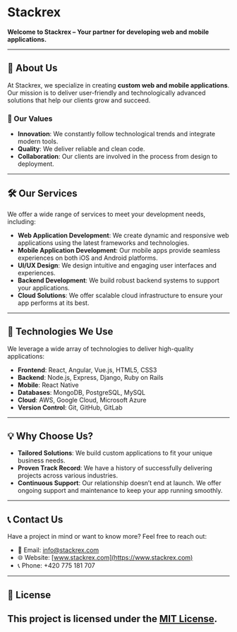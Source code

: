 # Stackrex

**Welcome to Stackrex – Your partner for developing web and mobile applications.**

---

## 🚀 About Us

At Stackrex, we specialize in creating **custom web and mobile applications**. Our mission is to deliver user-friendly and technologically advanced solutions that help our clients grow and succeed.

### 🔑 Our Values
- **Innovation**: We constantly follow technological trends and integrate modern tools.
- **Quality**: We deliver reliable and clean code.
- **Collaboration**: Our clients are involved in the process from design to deployment.

---

## 🛠 Our Services

We offer a wide range of services to meet your development needs, including:

- **Web Application Development**: We create dynamic and responsive web applications using the latest frameworks and technologies.
- **Mobile Application Development**: Our mobile apps provide seamless experiences on both iOS and Android platforms.
- **UI/UX Design**: We design intuitive and engaging user interfaces and experiences.
- **Backend Development**: We build robust backend systems to support your applications.
- **Cloud Solutions**: We offer scalable cloud infrastructure to ensure your app performs at its best.

---

## 🚀 Technologies We Use

We leverage a wide array of technologies to deliver high-quality applications:

- **Frontend**: React, Angular, Vue.js, HTML5, CSS3
- **Backend**: Node.js, Express, Django, Ruby on Rails
- **Mobile**: React Native
- **Databases**: MongoDB, PostgreSQL, MySQL
- **Cloud**: AWS, Google Cloud, Microsoft Azure
- **Version Control**: Git, GitHub, GitLab

---

## 💡 Why Choose Us?

- **Tailored Solutions**: We build custom applications to fit your unique business needs.
- **Proven Track Record**: We have a history of successfully delivering projects across various industries.
- **Continuous Support**: Our relationship doesn’t end at launch. We offer ongoing support and maintenance to keep your app running smoothly.

---

## 📞 Contact Us

Have a project in mind or want to know more? Feel free to reach out:

- 📧 Email: [info@stackrex.com](mailto:info@stackrex.com)
- 🌐 Website: [www.stackrex.com](https://www.stackrex.com)
- 📞 Phone: +420 775 181 707

---

## 📜 License

This project is licensed under the [MIT License](LICENSE).
---
